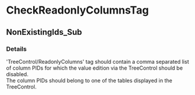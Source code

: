 ﻿---  
uid: Validator_18_13_5  
---

# CheckReadonlyColumnsTag

## NonExistingIds\_Sub

### Details

'TreeControl\/ReadonlyColumns' tag should contain a comma separated list of column PIDs for which the value edition via the TreeControl should be disabled.  
The column PIDs should belong to one of the tables displayed in the TreeControl.
